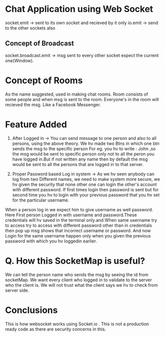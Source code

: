 # Chat Application using Web Socket
socket.emit -> sent to its own socket and recieved by it only
io.emit -> send to the other sockets also

## Concept of Broadcast
socket.broadcast.emit -> msg sent to every other socket expect the current one(Window).

# Concept of Rooms
As the name suggested, used in making chat rooms. Room consists of some people and when msg is sent to the room. Everyone's in the room will recieved the msg.
Like a Facebook Messenger.

# Feature Added
1. After Logged in ->
  You can send message to one person and also to all persons,
  using the above theory. We hv made two Btns in which one btn sends the msg to the specific person For eg. you hv to write : John ,so the msg would be sent to specific person only not to all the peron you have logged in.But if not written any name then by default the msg would be sent to all the persons that are logged in to that server.

2. Proper Password based Log in system ->
  As we hv seen anybody can log from two Different names, we need to make system more secure, we hv given the security that none other one can login the other's account with different password. If first times login then password is sent but for second time you hv to login with your previous password that you hv set for the particular username.

  When a person log in we expect him to give username as well password.
  Here First person Logged in with username and password.These credentials will hv saved in the terminal only.and When same username try to access try to access with different password other than in credentials then pop up msg shows that incorrect username or password. And now Login for the same username happen only when you given the previous password with which you hv loggedin earlier.

 # Q. How this SocketMap is useful?
  We can tell the person name who sends the msg by seeing the id from socketMap.
  We want every client who logged in to validate to the server who the client is.
  We will not trust what the client says we hv to check from server side.

 # Conclusions
 This is how websocket works using Socket.io . This is not a production ready code as there are security concerns in this. 

